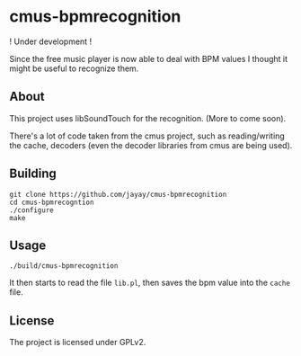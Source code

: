 # cmus-bpmrecognition

! Under development !

Since the free music player is now able to deal with BPM values I thought it might be useful to recognize them.

## About

This project uses libSoundTouch for the recognition. (More to come soon).

There's a lot of code taken from the cmus project, such as reading/writing the cache, decoders (even the decoder libraries from cmus are being used).


## Building
```
git clone https://github.com/jayay/cmus-bpmrecognition
cd cmus-bpmrecogntion
./configure
make
```

## Usage
```
./build/cmus-bpmrecognition
```

It then starts to read the file `lib.pl`, then saves the bpm value into the `cache` file.

## License
The project is licensed under GPLv2.
